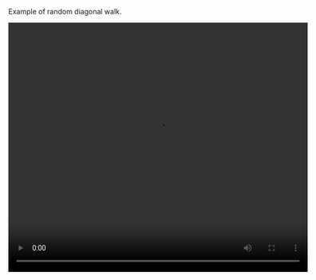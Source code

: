 Example of random diagonal walk.

<video width="600" height="500" src="https://raw.githubusercontent.com/tbone-iii/Random-Diagonal-Walk/master/media/sample1.mp4" controls="controls"></video>